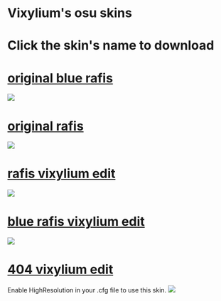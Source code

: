 # Vixylium's osu skins

# Click the skin's name to download

# [original blue rafis](https://skins.osuck.net/index.php?newsid=164)
![](https://skins.osuck.net/uploads/posts/2018-09/1537866734_gwd7ahb.jpg)

# [original rafis](https://skins.osuck.net/index.php?newsid=166)
![](https://skins.osuck.net/uploads/posts/2019-12/1576902299_1537866905_ferbeuw.jpg)

# [rafis vixylium edit](https://drive.google.com/open?id=1_sPLmSPRDXh_VCvmkW0qk4JVP-G_oUas)
![](https://osu.ppy.sh/ss/14902825/b310)

# [blue rafis vixylium edit](https://drive.google.com/file/d/1_5mKYD44grZrjPULaYT6zbpm7R2Qpb-F/view?usp=sharing)
![](https://osu.ppy.sh/ss/14902824/7202)

# [404 vixylium edit](https://drive.google.com/open?id=1GwOKQfJxOI7-rjvashZJRHdP3_kVkdQ9)
Enable HighResolution in your .cfg file to use this skin.
![](https://osu.ppy.sh/ss/14902497/9f24)
